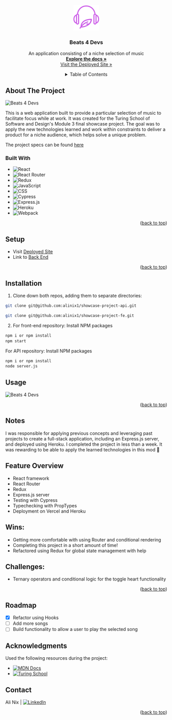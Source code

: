 <a name="readme-top"></a>

<!-- PROJECT LOGO -->
<br />
<div align="center">
  <a href="https://github.com/alinix1/showcase-project-fe">
    <img src="./src/assets/headphones_logo.png" alt="Logo" width="80" height="80">
  </a>

  <!-- HEADER -->
<h3 align="center">Beats 4 Devs</h3>
  <p align="center">
    An application consisting of a niche selection of music
    <br />
    <a href="https://github.com/alinix1/showcase-project-fe"><strong>Explore the docs »</strong></a>
    <br />
    <a href="https://showcase-project-fe.vercel.app/">Visit the Deployed Site »</strong></a>
  </p>

<!-- TABLE OF CONTENTS -->
<details>
  <summary>Table of Contents</summary>
  <ol>
    <li>
      <a href="#about-the-project">About The Project</a>
      <ul>
        <li><a href="#built-with">Built With</a></li>
      </ul>
    </li>
    <li><a href="#setup">Setup</a></li>
    <li><a href="#usage">Installation</a></li>
    <li><a href="#usage">Usage</a></li>
    <li><a href="#notes">Notes</a></li>
    <li><a href="#roadmap">Roadmap</a></li>
    <li><a href="#roadmap">Acknowledgments</a></li>
    <li><a href="#contact">Contact</a></li>
  </ol>
</details>
</div>

<!-- ABOUT THE PROJECT -->
## About The Project

![Beats 4 Devs](https://user-images.githubusercontent.com/28677929/201538816-adcda1ae-7a08-4c29-b4bf-44bbe4b64d47.gif)

This is a web application built to provide a particular selection of music to facilitate focus while at work. It was created for the Turing School of Software and Design's Module 3 final showcase project. The goal was to apply the new technologies learned and work within constraints to deliver a product for a niche audience, which helps solve a unique problem.

The project specs can be found [here](https://frontend.turing.edu/projects/module-3/showcase.html)

### Built With

* ![React][React-shield]
* ![React Router][React-Router-shield]
* ![Redux][Redux-shield]
* ![JavaScript][JavaScript-shield]
* ![CSS][CSS-shield]
* ![Cypress][Cypress-shield]
* ![Express.js][Express-shield]
* ![Heroku][Heroku-shield]
* ![Webpack][Webpack-shield]


<p align="right">(<a href="#readme-top">back to top</a>)</p>


<!-- SETUP -->
## Setup
- Visit [Deployed Site](https://showcase-project-fe.vercel.app/)
- Link to [Back End](https://github.com/alinix1/showcase-project-api)

<p align="right">(<a href="#readme-top">back to top</a>)</p>

<!-- INSTALLATION -->
## Installation 

1.  Clone down both repos, adding them to separate directories:
```sh
git clone git@github.com:alinix1/showcase-project-api.git
```

```sh
git clone git@github.com:alinix1/showcase-project-fe.git
```

2.  For front-end repository: Install NPM packages
```sh
npm i or npm install
npm start
```

For API repository:  Install NPM packages
```sh
npm i or npm install
node server.js
```

<!-- USAGE -->
## Usage

![Beats 4 Devs](https://user-images.githubusercontent.com/28677929/201538816-adcda1ae-7a08-4c29-b4bf-44bbe4b64d47.gif)

<p align="right">(<a href="#readme-top">back to top</a>)</p>

<!-- NOTES -->
## Notes 
I was responsible for applying previous concepts and leveraging past projects to create a full-stack application, including an Express.js server, and deployed using Heroku. I completed the project in less than a week. It was rewarding to be able to apply the learned technologies in this mod 🎉

## Feature Overview 
- React framework 
- React Router 
- Redux
- Express.js server 
- Testing with Cypress 
- Typechecking with PropTypes 
- Deployment on Vercel and Heroku 

## Wins: 

* Getting more comfortable with using Router and conditional rendering 
* Completing this project in a short amount of time!
* Refactored using Redux for global state management with help

## Challenges: 

* Ternary operators and conditional logic for the toggle heart functionality 

<p align="right">(<a href="#readme-top">back to top</a>)</p>

<!-- ROADMAP -->
## Roadmap

- [X] Refactor using Hooks 
- [ ] Add more songs 
- [ ] Build functionality to allow a user to play the selected song

<!-- ACKNOWLEDGMENTS -->
## Acknowledgments 

Used the following resources during the project: 

- [![MDN Docs][mdn-shield]][mdn]
- [![Turing School](https://img.shields.io/badge/Turing_School-030303?style=for-the-badge)](https://turing.edu/)

<!-- CONTACT -->
## Contact 

Ali Nix | [![LinkedIn][linkedin-shield]][linkedin-url1]

<p align="right">(<a href="#readme-top">back to top</a>)</p>

<!-- MARKDOWN LINKS & IMAGES -->

[React-shield]: https://img.shields.io/badge/react-%2320232a.svg?style=for-the-badge&logo=react&logoColor=%2361DAFB
[React-Router-shield]: https://img.shields.io/badge/React_Router-CA4245?style=for-the-badge&logo=react-router&logoColor=white
[Redux-shield]: https://img.shields.io/badge/Redux-593D88?style=for-the-badge&logo=redux&logoColor=white
[JavaScript-shield]: https://img.shields.io/badge/JavaScript-F7DF1E?style=for-the-badge&logo=javascript&logoColor=black
[CSS-shield]: https://img.shields.io/badge/CSS3-1572B6?style=for-the-badge&logo=css3&logoColor=white
[Cypress-shield]: https://img.shields.io/badge/-cypress-%23E5E5E5?style=for-the-badge&logo=cypress&logoColor=058a5e
[Express-shield]: https://img.shields.io/badge/express.js-%23404d59.svg?style=for-the-badge&logo=express&logoColor=%2361DAFB
[Heroku-shield]: https://img.shields.io/badge/heroku-%23430098.svg?style=for-the-badge&logo=heroku&logoColor=white
[Webpack-shield]: https://img.shields.io/badge/webpack-%238DD6F9.svg?style=for-the-badge&logo=webpack&logoColor=black
[linkedin-shield]: https://img.shields.io/badge/-LinkedIn-black.svg?style=for-the-badge&logo=linkedin&colorB=555
[linkedin-url1]: https://www.linkedin.com/in/ali-nix-38b9b9126/
[turing-shield]: https://turing.edu/?ads_cmpid=1064466865&ads_adid=72751730870&ads_matchtype=b&ads_network=g&ads_creative=341753979066&utm_term=turing%20school&ads_targetid=kwd-307330888202&utm_campaign=&utm_source=adwords&utm_medium=ppc&ttv=2&gclid=Cj0KCQiAyMKbBhD1ARIsANs7rEHyZFP9Q4MTY1TMh4gsr49nBTFwyCrmEUtwwnHYpw_9krf7yiB_R1gaAiIfEALw_wcB
[mdn]: https://developer.mozilla.org/en-US/
[mdn-shield]: https://img.shields.io/badge/MDN_Web_Docs-black?style=for-the-badge&logo=mdnwebdocs&logoColor=white


